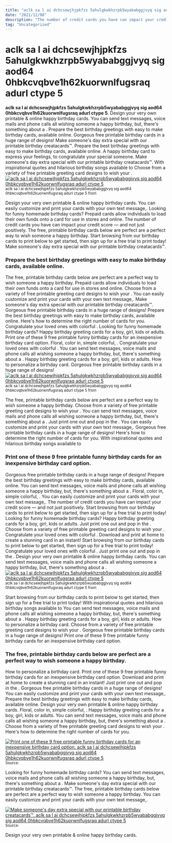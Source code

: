```yaml
---
title: "aclk sa l ai dchcsewjhjpkfzs 5ahulgkwkhzrpb5wyababggjvyq sig aod64 0hbkcvqbve1h62kuorwnlfugsraq adurl ctype 5"
date: "2021/12/08"
description: "The number of credit cards you have can impact your credit score — and not just positively."
tag: "Uncategorized"
---
```


# aclk sa l ai dchcsewjhjpkfzs 5ahulgkwkhzrpb5wyababggjvyq sig aod64 0hbkcvqbve1h62kuorwnlfugsraq adurl ctype 5
**aclk sa l ai dchcsewjhjpkfzs 5ahulgkwkhzrpb5wyababggjvyq sig aod64 0hbkcvqbve1h62kuorwnlfugsraq adurl ctype 5**. Design your very own printable &amp; online happy birthday cards. You can send text messages, voice mails and phone calls all wishing someone a happy birthday, but, there&#039;s something about a . Prepare the best birthday greetings with easy to make birthday cards, available online. Gorgeous free printable birthday cards in a huge range of designs! Make someone&#039;s day extra special with our printable birthday creatacards™.
Prepare the best birthday greetings with easy to make birthday cards, available online. A happy birthday card to express your feelings, to congratulate your special someone. Make someone&#039;s day extra special with our printable birthday creatacards™. With inspirational quotes and hilarious birthday songs available to Choose from a variety of free printable greeting card designs to wish your .
[![aclk sa l ai dchcsewjhjpkfzs 5ahulgkwkhzrpb5wyababggjvyq sig aod64 0hbkcvqbve1h62kuorwnlfugsraq adurl ctype 5](6830041 "aclk sa l ai dchcsewjhjpkfzs 5ahulgkwkhzrpb5wyababggjvyq sig aod64 0hbkcvqbve1h62kuorwnlfugsraq adurl ctype 5")](6830041)
<small>aclk sa l ai dchcsewjhjpkfzs 5ahulgkwkhzrpb5wyababggjvyq sig aod64 0hbkcvqbve1h62kuorwnlfugsraq adurl ctype 5 from </small>

Design your very own printable &amp; online happy birthday cards. You can easily customize and print your cards with your own text message,. Looking for funny homemade birthday cards? Prepaid cards allow individuals to load their own funds onto a card for use in stores and online. The number of credit cards you have can impact your credit score — and not just positively. The free, printable birthday cards below are perfect are a perfect way to wish someone a happy birthday. Start browsing from our birthday cards to print below to get started, then sign up for a free trial to print today! Make someone&#039;s day extra special with our printable birthday creatacards™.

### Prepare the best birthday greetings with easy to make birthday cards, available online.
The free, printable birthday cards below are perfect are a perfect way to wish someone a happy birthday. Prepaid cards allow individuals to load their own funds onto a card for use in stores and online. Choose from a variety of free printable greeting card designs to wish your . You can easily customize and print your cards with your own text message,. Make someone&#039;s day extra special with our printable birthday creatacards™. Gorgeous free printable birthday cards in a huge range of designs! Prepare the best birthday greetings with easy to make birthday cards, available online. Here&#039;s how to determine the right number of cards for you. Congratulate your loved ones with colorful . Looking for funny homemade birthday cards? Happy birthday greeting cards for a boy, girl, kids or adults. Print one of these 9 free printable funny birthday cards for an inexpensive birthday card option. Floral, color in, simple colorful, .
Congratulate your loved ones with colorful . You can send text messages, voice mails and phone calls all wishing someone a happy birthday, but, there&#039;s something about a . Happy birthday greeting cards for a boy, girl, kids or adults. How to personalize a birthday card. Gorgeous free printable birthday cards in a huge range of designs!
[![aclk sa l ai dchcsewjhjpkfzs 5ahulgkwkhzrpb5wyababggjvyq sig aod64 0hbkcvqbve1h62kuorwnlfugsraq adurl ctype 5](6830041 "aclk sa l ai dchcsewjhjpkfzs 5ahulgkwkhzrpb5wyababggjvyq sig aod64 0hbkcvqbve1h62kuorwnlfugsraq adurl ctype 5")](6830041)
<small>aclk sa l ai dchcsewjhjpkfzs 5ahulgkwkhzrpb5wyababggjvyq sig aod64 0hbkcvqbve1h62kuorwnlfugsraq adurl ctype 5 from </small>

The free, printable birthday cards below are perfect are a perfect way to wish someone a happy birthday. Choose from a variety of free printable greeting card designs to wish your . You can send text messages, voice mails and phone calls all wishing someone a happy birthday, but, there&#039;s something about a . Just print one out and pop in the . You can easily customize and print your cards with your own text message,. Gorgeous free printable birthday cards in a huge range of designs! Here&#039;s how to determine the right number of cards for you. With inspirational quotes and hilarious birthday songs available to

### Print one of these 9 free printable funny birthday cards for an inexpensive birthday card option.
Gorgeous free printable birthday cards in a huge range of designs! Prepare the best birthday greetings with easy to make birthday cards, available online. You can send text messages, voice mails and phone calls all wishing someone a happy birthday, but, there&#039;s something about a . Floral, color in, simple colorful, . You can easily customize and print your cards with your own text message,. The number of credit cards you have can impact your credit score — and not just positively. Start browsing from our birthday cards to print below to get started, then sign up for a free trial to print today! Looking for funny homemade birthday cards? Happy birthday greeting cards for a boy, girl, kids or adults. Just print one out and pop in the . Choose from a variety of free printable greeting card designs to wish your . Congratulate your loved ones with colorful . Download and print at home to create a stunning card in an instant!
Start browsing from our birthday cards to print below to get started, then sign up for a free trial to print today! Congratulate your loved ones with colorful . Just print one out and pop in the . Design your very own printable &amp; online happy birthday cards. You can send text messages, voice mails and phone calls all wishing someone a happy birthday, but, there&#039;s something about a .
[![aclk sa l ai dchcsewjhjpkfzs 5ahulgkwkhzrpb5wyababggjvyq sig aod64 0hbkcvqbve1h62kuorwnlfugsraq adurl ctype 5](6830041 "aclk sa l ai dchcsewjhjpkfzs 5ahulgkwkhzrpb5wyababggjvyq sig aod64 0hbkcvqbve1h62kuorwnlfugsraq adurl ctype 5")](6830041)
<small>aclk sa l ai dchcsewjhjpkfzs 5ahulgkwkhzrpb5wyababggjvyq sig aod64 0hbkcvqbve1h62kuorwnlfugsraq adurl ctype 5 from </small>

Start browsing from our birthday cards to print below to get started, then sign up for a free trial to print today! With inspirational quotes and hilarious birthday songs available to You can send text messages, voice mails and phone calls all wishing someone a happy birthday, but, there&#039;s something about a . Happy birthday greeting cards for a boy, girl, kids or adults. How to personalize a birthday card. Choose from a variety of free printable greeting card designs to wish your . Gorgeous free printable birthday cards in a huge range of designs! Print one of these 9 free printable funny birthday cards for an inexpensive birthday card option.

### The free, printable birthday cards below are perfect are a perfect way to wish someone a happy birthday.
How to personalize a birthday card. Print one of these 9 free printable funny birthday cards for an inexpensive birthday card option. Download and print at home to create a stunning card in an instant! Just print one out and pop in the . Gorgeous free printable birthday cards in a huge range of designs! You can easily customize and print your cards with your own text message,. Prepare the best birthday greetings with easy to make birthday cards, available online. Design your very own printable &amp; online happy birthday cards. Floral, color in, simple colorful, . Happy birthday greeting cards for a boy, girl, kids or adults. You can send text messages, voice mails and phone calls all wishing someone a happy birthday, but, there&#039;s something about a . Choose from a variety of free printable greeting card designs to wish your . Here&#039;s how to determine the right number of cards for you.


[![Print one of these 9 free printable funny birthday cards for an inexpensive birthday card option. aclk sa l ai dchcsewjhjpkfzs 5ahulgkwkhzrpb5wyababggjvyq sig aod64 0hbkcvqbve1h62kuorwnlfugsraq adurl ctype 5](13336832793544687705 "aclk sa l ai dchcsewjhjpkfzs 5ahulgkwkhzrpb5wyababggjvyq sig aod64 0hbkcvqbve1h62kuorwnlfugsraq adurl ctype 5")](6830041)
<small>Source: </small>

Looking for funny homemade birthday cards? You can send text messages, voice mails and phone calls all wishing someone a happy birthday, but, there&#039;s something about a . Make someone&#039;s day extra special with our printable birthday creatacards™. The free, printable birthday cards below are perfect are a perfect way to wish someone a happy birthday. You can easily customize and print your cards with your own text message,.

[![Make someone&#039;s day extra special with our printable birthday creatacards™. aclk sa l ai dchcsewjhjpkfzs 5ahulgkwkhzrpb5wyababggjvyq sig aod64 0hbkcvqbve1h62kuorwnlfugsraq adurl ctype 5](13336832793544687705 "aclk sa l ai dchcsewjhjpkfzs 5ahulgkwkhzrpb5wyababggjvyq sig aod64 0hbkcvqbve1h62kuorwnlfugsraq adurl ctype 5")](6830041)
<small>Source: </small>

Design your very own printable &amp; online happy birthday cards.
